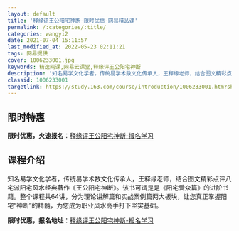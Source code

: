```yaml
---
layout: default
title: '释缘评王公阳宅神断-限时优惠-网易精品课'
permalink: /:categories/:title/
categories: wangyi2
date: 2021-07-04 15:11:57
last_modified_at: 2022-05-23 02:11:21
tags: 网易提供
cover: 1006233001.jpg
keywords: 精选网课,网易云课堂,释缘评王公阳宅神断
description: '知名易学文化学者，传统易学术数文化传承人，王释缘老师，结合图文精彩点评八宅派阳宅风水经典著作《王公阳宅神断》。该书可谓是'
classid: 1006233001
targetlink: https://study.163.com/course/introduction/1006233001.htm?share=1&shareId=1025206652&utm_campaign=share&utm_medium=iphoneShare&utm_source=&utm_u=1025206652
---
```


## 限时特惠

**限时优惠，火速报名**：[释缘评王公阳宅神断-报名学习](https://study.163.com/course/introduction/1006233001.htm?share=1&shareId=1025206652&utm_campaign=share&utm_medium=iphoneShare&utm_source=&utm_u=1025206652)

## 课程介绍

知名易学文化学者，传统易学术数文化传承人，王释缘老师，结合图文精彩点评八宅派阳宅风水经典著作《王公阳宅神断》。该书可谓是是《阳宅爱众篇》的进阶书籍。整个课程共64讲，分为理论讲解篇和实战案例篇两大板块，让您真正掌握阳宅“神断”的精髓，为您成为职业风水高手打下坚实基础。

**限时优惠，报名地址**：[释缘评王公阳宅神断-报名学习](https://study.163.com/course/introduction/1006233001.htm?share=1&shareId=1025206652&utm_campaign=share&utm_medium=iphoneShare&utm_source=&utm_u=1025206652)

